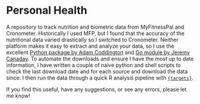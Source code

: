 # Personal Health

A repository to track nutrition and biometric data from MyFitnessPal and Cronometer.
Historically I used MFP, but I found that the accuracy of the nutritional data varied drastically so I switched to Cronometer.
Neither platform makes it easy to extract and analyze your data, so I use the excellent [Python package by Adam Coddington](https://github.com/coddingtonbear/python-myfitnesspal) and [Go module by Jeremy Canaday](https://github.com/jrmycanady/gocronometer).
To automate the downloads and ensure I have the most up to date information, I have written a couple of naive python and shell scripts to check the last download date and for each source and download the data since.
I then run the data through a quick R analysis pipeline with [`{targets}`](https://github.com/ropensci/targets).


If you find this useful, have any suggestions, or see any errors, please let me know!
